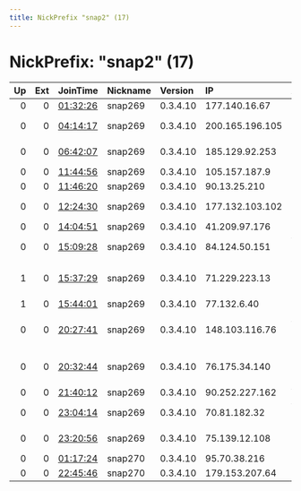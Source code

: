 ```yaml
---
title: NickPrefix "snap2" (17)
---
```


# NickPrefix: "snap2" (17)

|   Up |   Ext | JoinTime                                                                                            | Nickname   | Version   | IP              | AS                                | CC   |   ORp |   Dirp | OS    | Contact   |   eFamMembers |
|-----:|------:|:----------------------------------------------------------------------------------------------------|:-----------|:----------|:----------------|:----------------------------------|:-----|------:|-------:|:------|:----------|--------------:|
|    0 |     0 | [01:32:26](https://metrics.torproject.org/rs.html#details/E2F447991555B11D249D55BE1841E83CF976544C) | snap269    | 0.3.4.10  | 177.140.16.67   | CLARO S.A.                        | br   | 38047 |      0 | Linux | None      |             1 |
|    0 |     0 | [04:14:17](https://metrics.torproject.org/rs.html#details/4052C8A76C937B9D5ED6AB3B8E1C98340E7BA0AE) | snap269    | 0.3.4.10  | 200.165.196.105 | Telemar Norte Leste S.A.          | br   | 44209 |      0 | Linux | None      |             1 |
|    0 |     0 | [06:42:07](https://metrics.torproject.org/rs.html#details/44E068553AF5AA625926C49B2E7263CD5DE8355A) | snap269    | 0.3.4.10  | 185.129.92.253  | Bravo Online Systems LLC          | az   | 45373 |      0 | Linux | None      |             1 |
|    0 |     0 | [11:44:56](https://metrics.torproject.org/rs.html#details/6D47F010387DB870A64767E5104EBD2D5401EA4E) | snap269    | 0.3.4.10  | 105.157.187.9   | MT-MPLS                           | ma   | 39067 |      0 | Linux | None      |             1 |
|    0 |     0 | [11:46:20](https://metrics.torproject.org/rs.html#details/E75AE9A5081303F749192DCF3FDC7F3FF5215C15) | snap269    | 0.3.4.10  | 90.13.25.210    | Orange                            | fr   | 45213 |      0 | Linux | None      |             1 |
|    0 |     0 | [12:24:30](https://metrics.torproject.org/rs.html#details/08912120FC1BB03776D4ED189A856BB4282C5684) | snap269    | 0.3.4.10  | 177.132.103.102 | TELEFu00D4NICA BRASIL S.A         | br   | 34707 |      0 | Linux | None      |             1 |
|    0 |     0 | [14:04:51](https://metrics.torproject.org/rs.html#details/4966A469E9B7202C0C42B2A759C7E500CBEE65A5) | snap269    | 0.3.4.10  | 41.209.97.176   | Sudatel                           | sd   | 40893 |      0 | Linux | None      |             1 |
|    0 |     0 | [15:09:28](https://metrics.torproject.org/rs.html#details/049EF8D2F3649F22E6B40937FA67A2B73F48EC86) | snap269    | 0.3.4.10  | 84.124.50.151   | Vodafone Ono, S.A.                | es   | 43849 |      0 | Linux | None      |             1 |
|    1 |     0 | [15:37:29](https://metrics.torproject.org/rs.html#details/4F0937B13A8EBF4C20A9103D67CE934C095EF5A7) | snap269    | 0.3.4.10  | 71.229.223.13   | Comcast Cable Communications, LLC | us   | 39851 |      0 | Linux | None      |             1 |
|    1 |     0 | [15:44:01](https://metrics.torproject.org/rs.html#details/1ABCF1DDAACCF68882018D005D6F8DB07F46B16D) | snap269    | 0.3.4.10  | 77.132.6.40     | SFR SA                            | fr   | 33069 |      0 | Linux | None      |             1 |
|    0 |     0 | [20:27:41](https://metrics.torproject.org/rs.html#details/91B438566DA2550F41A96386B723E62C42276A4D) | snap269    | 0.3.4.10  | 148.103.116.76  | ALTICE DOMINICANA S.A.            | do   | 44283 |      0 | Linux | None      |             1 |
|    0 |     0 | [20:32:44](https://metrics.torproject.org/rs.html#details/4073CEE753A71FA04BC22BBBE502F4E8D0831E7E) | snap269    | 0.3.4.10  | 76.175.34.140   | Time Warner Cable Internet LLC    | us   | 44353 |      0 | Linux | None      |             1 |
|    0 |     0 | [21:40:12](https://metrics.torproject.org/rs.html#details/A2892407C874508EC2886F669C1E7C5287053C69) | snap269    | 0.3.4.10  | 90.252.227.162  | Vodafone Limited                  | gb   | 46071 |      0 | Linux | None      |             1 |
|    0 |     0 | [23:04:14](https://metrics.torproject.org/rs.html#details/5FE6E149C53A80A0733E3660B14D725EA04642F9) | snap269    | 0.3.4.10  | 70.81.182.32    | Videotron Telecom Ltee            | ca   | 43641 |      0 | Linux | None      |             1 |
|    0 |     0 | [23:20:56](https://metrics.torproject.org/rs.html#details/C932B59F23C51518D1996159F4CC38415C9625FF) | snap269    | 0.3.4.10  | 75.139.12.108   | Charter Communications            | us   | 44037 |      0 | Linux | None      |             1 |
|    0 |     0 | [01:17:24](https://metrics.torproject.org/rs.html#details/0538E23D0E5DF5634EF2E2307DCC90FF5CFFFFAD) | snap270    | 0.3.4.10  | 95.70.38.216    | Rostelecom                        | ru   | 44885 |      0 | Linux | None      |             1 |
|    0 |     0 | [22:45:46](https://metrics.torproject.org/rs.html#details/8B6843F895E524538069B902998C56F623ACFF36) | snap270    | 0.3.4.10  | 179.153.207.64  | CLARO S.A.                        | br   | 34739 |      0 | Linux | None      |             1 |

